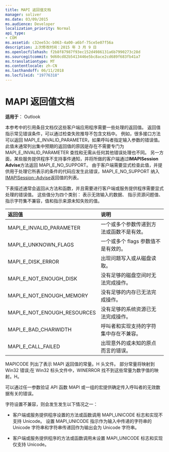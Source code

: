 ```yaml
---
title: MAPI 返回值文档
manager: soliver
ms.date: 03/09/2015
ms.audience: Developer
localization_priority: Normal
api_type:
- COM
ms.assetid: c32ee53c-b063-4a00-a6bf-75ce5e07f56a
description: 上次修改时间：2015 年 3 月 9 日
ms.openlocfilehash: f2b8f87987f93ec152d4986131a6b7990273c28d
ms.sourcegitcommit: 9d60cd82b5413446e5bc8ace2cd689f683fb41a7
ms.translationtype: MT
ms.contentlocale: zh-CN
ms.lasthandoff: 06/11/2018
ms.locfileid: "19776318"
---
```

# <a name="mapi-return-value-documentation"></a>MAPI 返回值文档

  
  
**适用于**： Outlook 
  
本参考中的引用条目文档仅这些客户端应用程序需要一些处理的返回值。 返回值指示常见错误条件，可以通过检查失败推导不包含文档中。 例如，很多接口方法可以返回 MAPI_E_INVALID_PARAMETER，如果呼叫者指定输入参数的错误值。 此值未通常列出集中预期的返回值的原因是存在不需要专门为 MAPI_E_INVALID_PARAMETER 查找和无需从任何其他错误处理也不同。 另一方面，某些服务提供程序不支持事件通知，并将所做的客户端通过**IMAPISession** **Advise**方法返回 MAPI_E_NO_SUPPORT。 由于客户端需要显式检查此值，并提供用于处理它所表示的条件的代码应发生此错误，MAPI_E_NO_SUPPORT 纳入[IMAPISession::Advise](imapisession-advise.md)返回值的列表。
  
下表描述通常会返回从方法和函数，并且需要进行客户端或服务提供程序需要显式处理的错误值。 这些值分为四个类别： 表示无效输入的数据、 指示资源问题值、 指示字符集不兼容，值和指示来源未知失败的值。
  
|**返回值**|**说明**|
|:-----|:-----|
|MAPI_E_INVALID_PARAMETER  <br/> |一个或多个参数传递到方法或函数不是有效。  <br/> |
|MAPI_E_UNKNOWN_FLAGS  <br/> |一个或多个 flags 参数值不是有效的。  <br/> |
|MAPI_E_DISK_ERROR  <br/> |出现问题写入或从磁盘读取。  <br/> |
|MAPI_E_NOT_ENOUGH_DISK  <br/> |没有足够的磁盘空间时无法完成操作。  <br/> |
|MAPI_E_NOT_ENOUGH_MEMORY  <br/> |没有足够的内存已无法完成操作。  <br/> |
|MAPI_E_NOT_ENOUGH_RESOURCES  <br/> |没有足够的系统资源已无法完成操作。  <br/> |
|MAPI_E_BAD_CHARWIDTH  <br/> |呼叫者和实现支持的字符集中存在不兼容。  <br/> |
|MAPI_E_CALL_FAILED  <br/> |出现意外的或未知的原点而言的错误。  <br/> |
   
MAPICODE 列出了表示 MAPI 返回值的常量。H 头文件。 部分常量将映射到 Win32 错误;在 Win32 标头文件中，WINERROR 找不到这些常量为数字值的映射。H。
  
可以通过任一参数验证 API 函数 MAPI 或一组的宏提供确定传入呼叫者的无效数据有关的错误。 
  
字符设置不兼容，则会发生发生以下情况之一：
  
- 客户端或服务提供程序设置的方法或函数调用 MAPI_UNICODE 标志和实现不支持 Unicode。 设置 MAPI_UNICODE 指示作为输入中传递的字符串的 Unicode 字符串和字符串传递回作为输出会为 Unicode 字符串。
    
- 客户端或服务提供程序的方法或函数调用未设置 MAPI_UNICODE 标志和实现仅支持 Unicode。
    

